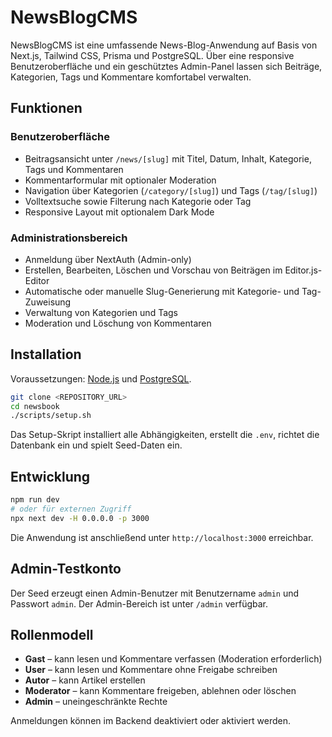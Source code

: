 # NewsBlogCMS

NewsBlogCMS ist eine umfassende News-Blog-Anwendung auf Basis von Next.js, Tailwind CSS, Prisma und PostgreSQL. Über eine responsive Benutzeroberfläche und ein geschütztes Admin-Panel lassen sich Beiträge, Kategorien, Tags und Kommentare komfortabel verwalten.

## Funktionen

### Benutzeroberfläche
- Beitragsansicht unter `/news/[slug]` mit Titel, Datum, Inhalt, Kategorie, Tags und Kommentaren
- Kommentarformular mit optionaler Moderation
- Navigation über Kategorien (`/category/[slug]`) und Tags (`/tag/[slug]`)
- Volltextsuche sowie Filterung nach Kategorie oder Tag
- Responsive Layout mit optionalem Dark Mode

### Administrationsbereich
- Anmeldung über NextAuth (Admin-only)
- Erstellen, Bearbeiten, Löschen und Vorschau von Beiträgen im Editor.js-Editor
- Automatische oder manuelle Slug-Generierung mit Kategorie- und Tag-Zuweisung
- Verwaltung von Kategorien und Tags
- Moderation und Löschung von Kommentaren

## Installation

Voraussetzungen: [Node.js](https://nodejs.org/) und [PostgreSQL](https://www.postgresql.org/).

```bash
git clone <REPOSITORY_URL>
cd newsbook
./scripts/setup.sh
```

Das Setup-Skript installiert alle Abhängigkeiten, erstellt die `.env`, richtet die Datenbank ein und spielt Seed-Daten ein.

## Entwicklung

```bash
npm run dev
# oder für externen Zugriff
npx next dev -H 0.0.0.0 -p 3000
```

Die Anwendung ist anschließend unter `http://localhost:3000` erreichbar.

## Admin-Testkonto

Der Seed erzeugt einen Admin-Benutzer mit Benutzername `admin` und Passwort `admin`. Der Admin-Bereich ist unter `/admin` verfügbar.

## Rollenmodell

- **Gast** – kann lesen und Kommentare verfassen (Moderation erforderlich)
- **User** – kann lesen und Kommentare ohne Freigabe schreiben
- **Autor** – kann Artikel erstellen
- **Moderator** – kann Kommentare freigeben, ablehnen oder löschen
- **Admin** – uneingeschränkte Rechte

Anmeldungen können im Backend deaktiviert oder aktiviert werden.
